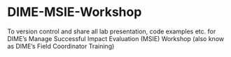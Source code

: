 # DIME-MSIE-Workshop
To version control and share all lab presentation, code examples etc. for DIME’s Manage Successful Impact Evaluation (MSIE) Workshop (also know as DIME’s Field Coordinator Training)
